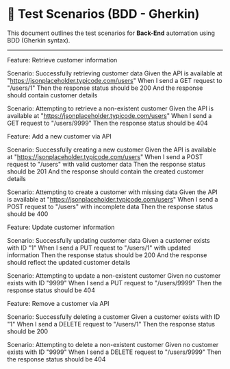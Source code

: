 # 📌 Test Scenarios (BDD - Gherkin)

This document outlines the test scenarios for **Back-End** automation using BDD (Gherkin syntax).

---
Feature: Retrieve customer information

  Scenario: Successfully retrieving customer data
    Given the API is available at "https://jsonplaceholder.typicode.com/users"
    When I send a GET request to "/users/1"
    Then the response status should be 200
    And the response should contain customer details

  Scenario: Attempting to retrieve a non-existent customer
    Given the API is available at "https://jsonplaceholder.typicode.com/users"
    When I send a GET request to "/users/9999"
    Then the response status should be 404

Feature: Add a new customer via API

  Scenario: Successfully creating a new customer
    Given the API is available at "https://jsonplaceholder.typicode.com/users"
    When I send a POST request to "/users" with valid customer data
    Then the response status should be 201
    And the response should contain the created customer details

  Scenario: Attempting to create a customer with missing data
    Given the API is available at "https://jsonplaceholder.typicode.com/users"
    When I send a POST request to "/users" with incomplete data
    Then the response status should be 400

Feature: Update customer information

  Scenario: Successfully updating customer data
    Given a customer exists with ID "1"
    When I send a PUT request to "/users/1" with updated information
    Then the response status should be 200
    And the response should reflect the updated customer details

  Scenario: Attempting to update a non-existent customer
    Given no customer exists with ID "9999"
    When I send a PUT request to "/users/9999"
    Then the response status should be 404

Feature: Remove a customer via API

  Scenario: Successfully deleting a customer
    Given a customer exists with ID "1"
    When I send a DELETE request to "/users/1"
    Then the response status should be 200

  Scenario: Attempting to delete a non-existent customer
    Given no customer exists with ID "9999"
    When I send a DELETE request to "/users/9999"
    Then the response status should be 404

